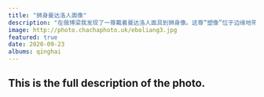 ```yaml
---
title: "狮身曼达洛人面像"
description: "在俄博梁我发现了一尊戴着曼达洛人面具到狮身像。这尊“塑像”位于边缘地带，可以看到其身后已经没有同样高度的雅丹。远处可以看到已经被风蚕食殆尽的雅丹群，更远处则是无尽荒漠。"
image: http://photo.chachaphoto.uk/eboliang3.jpg
featured: true
date: 2020-09-23
albums: qinghai
---
```


## This is the full description of the photo.
